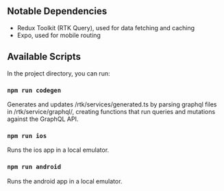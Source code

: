 ## Notable Dependencies

- Redux Toolkit (RTK Query), used for data fetching and caching
- Expo, used for mobile routing

## Available Scripts

In the project directory, you can run:

### `npm run codegen`

Generates and updates /rtk/services/generated.ts by parsing graphql files in /rtk/service/graphql/, creating functions that run queries and mutations against the GraphQL API.

### `npm run ios`

Runs the ios app in a local emulator.

### `npm run android`

Runs the android app in a local emulator.
